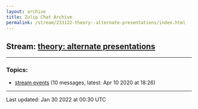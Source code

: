 ```yaml
---
layout: archive
title: Zulip Chat Archive
permalink: /stream/233122-theory:-alternate-presentations/index.html
---
```


## Stream: [theory: alternate presentations](https://mattecapu.github.io/ct-zulip-archive/stream/233122-theory:-alternate-presentations/index.html)
---

### Topics:

* [stream events](topic/stream.20events.html) (10 messages, latest: Apr 10 2020 at 18:26)

<hr><p>Last updated: Jan 30 2022 at 00:30 UTC</p>
